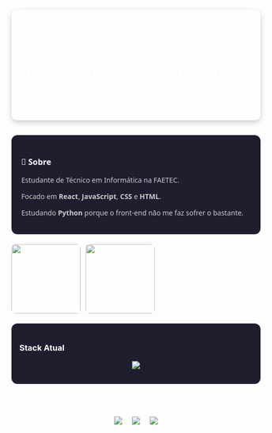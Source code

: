 <!-- Banner fixo com estilo tech clean -->
<div style="background: url('https://static.vecteezy.com/ti/vetor-gratis/p1/677302-fundo-de-banner-abstrato-tecnologia-gratis-vetor.jpg') center / cover no-repeat; padding: 60px 0; border-radius: 12px; box-shadow: 0 4px 12px rgba(0,0,0,0.2);">
  <h1 align="center" style="color: white; font-size: 30px; font-family: 'Segoe UI', sans-serif; letter-spacing: 1px;">
    Olá, eu sou o Lucas Liberato 👨‍💻
  </h1>
</div>

<!-- Sobre mim em card -->
<div style="margin-top: 30px; background-color: #1e1e2f; border-radius: 12px; padding: 20px; color: #ccc; font-family: 'Segoe UI', sans-serif;">
  <h3 style="color: #ffffff;">🧠 Sobre</h3>
  <p>Estudante de Técnico em Informática na FAETEC.</p>
  <p>Focado em <strong>React</strong>, <strong>JavaScript</strong>, <strong>CSS</strong> e <strong>HTML</strong>.</p>
  <p>Estudando <strong>Python</strong> porque o front-end não me faz sofrer o bastante.</p>
</div>

<!-- Estatísticas lado a lado com visual flat -->
<div style="display: flex; gap: 10px; align-items: center; margin-top: 20px;">
  <img src="https://github-readme-stats.vercel.app/api?username=lucasliberatoo&show_icons=true&theme=tokyonight&hide_border=true&hide_title=true&count_private=true&include_all_commits=true" height="140" style="border-radius: 8px;"/>
  <img src="https://github-readme-stats.vercel.app/api/top-langs/?username=lucasliberatoo&layout=compact&theme=tokyonight&hide_border=true" height="140" style="border-radius: 8px;"/>
</div>

<!-- Stack com estilo tech -->
<div style="margin-top: 20px; background-color: #1e1e2f; border-radius: 12px; padding: 16px;">
  <h3 style="color: #ffffff;">Stack Atual</h3>
  <p align="center">
    <img src="https://skillicons.dev/icons?i=react,js,html,css,python,git,vscode" />
  </p>
</div>
<!-- Contato com botões bonitos -->
<div align="center"style="margin-top: 30px;">
  <h3 style="color: #ffffff;">Contato</h3>
  <a href="mailto:lucasliberatoo@example.com" style="text-decoration: none; margin: 0 8px;">
    <img src="https://img.shields.io/badge/Email-EA4335?style=for-the-badge&logo=gmail&logoColor=white&labelColor=1e1e2f" />
  </a>
  <a href="https://www.linkedin.com/in/lucasliberatoo/" style="text-decoration: none; margin: 0 8px;">
    <img src="https://img.shields.io/badge/LinkedIn-0A66C2?style=for-the-badge&logo=linkedin&logoColor=white&labelColor=1e1e2f" />
  </a>
  <a href="https://github.com/lucasliberatoo" style="text-decoration: none; margin: 0 8px;">
    <img src="https://img.shields.io/badge/GitHub-333?style=for-the-badge&logo=github&logoColor=white&labelColor=1e1e2f" />
  </a>
</div>
